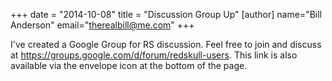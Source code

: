 +++
date = "2014-10-08"
title = "Discussion Group Up"
[author] 
	name="Bill Anderson"
	email="therealbill@me.com"
+++

I've created a Google Group for RS discussion. Feel free to join and discuss at
https://groups.google.com/d/forum/redskull-users. This link is also available
via the envelope icon at the bottom of the page.
